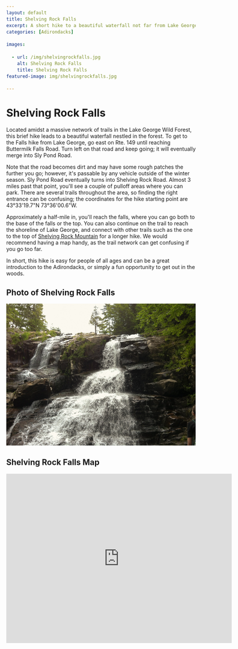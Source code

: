```yaml
---
layout: default
title: Shelving Rock Falls
excerpt: A short hike to a beautiful waterfall not far from Lake George
categories: [Adirondacks]

images:

  - url: /img/shelvingrockfalls.jpg
    alt: Shelving Rock Falls
    title: Shelving Rock Falls
featured-image: img/shelvingrockfalls.jpg

---
```


<h1>Shelving Rock Falls</h1>

<p>Located amidst a massive network of trails in the Lake George Wild Forest, this brief hike leads to a beautiful waterfall nestled in the forest. To get to the Falls hike from Lake George, go east on Rte. 149 until reaching Buttermilk Falls Road. Turn left on that road and keep going; it will eventually merge into Sly Pond Road.</p> 

<p>Note that the road becomes dirt and may have some rough patches the further you go; however, it's passable by any vehicle outside of the winter season. Sly Pond Road eventually turns into Shelving Rock Road. Almost 3 miles past that point, you'll see a couple of pulloff areas where you can park. There are several trails throughout the area, so finding the right entrance can be confusing; the coordinates for the hike starting point are 43°33'19.7"N 73°36'00.6"W.</p>

<p>Approximately a half-mile in, you'll reach the falls, where you can go both to the base of the falls or the top. You can also continue on the trail to reach the shoreline of Lake George, and connect with other trails such as the one to the top of <a href="http://newyorktrailheads.com/2016/04/23/Shelving-Rock-Mountain.html">Shelving Rock Mountain</a> for a longer hike. We would recommend having a map handy, as the trail network can get confusing if you go too far.</p>

<p>In short, this hike is easy for people of all ages and can be a great introduction to the Adirondacks, or simply a fun opportunity to get out in the woods.</p>

<h2>Photo of Shelving Rock Falls</h2>

<p>
<img class="pure-img-responsive" src="/img/shelvingrockfalls.jpg" alt="Shelving Rock Falls">
</p>

<h2 id="trailmap">Shelving Rock Falls Map</h2>

<div class="google-maps">
<iframe src="https://www.google.com/maps/embed?pb=!1m14!1m8!1m3!1d11565.849601995342!2d-73.60066424760743!3d43.555247111367045!3m2!1i1024!2i768!4f13.1!3m3!1m2!1s0x0%3A0xa3c52ef6a809769!2sShelving%20Rock%20Falls!5e0!3m2!1sen!2sus!4v1596810595159!5m2!1sen!2sus" width="600" height="450" frameborder="0" style="border:0;" allowfullscreen="" aria-hidden="false" tabindex="0"></iframe></div>


